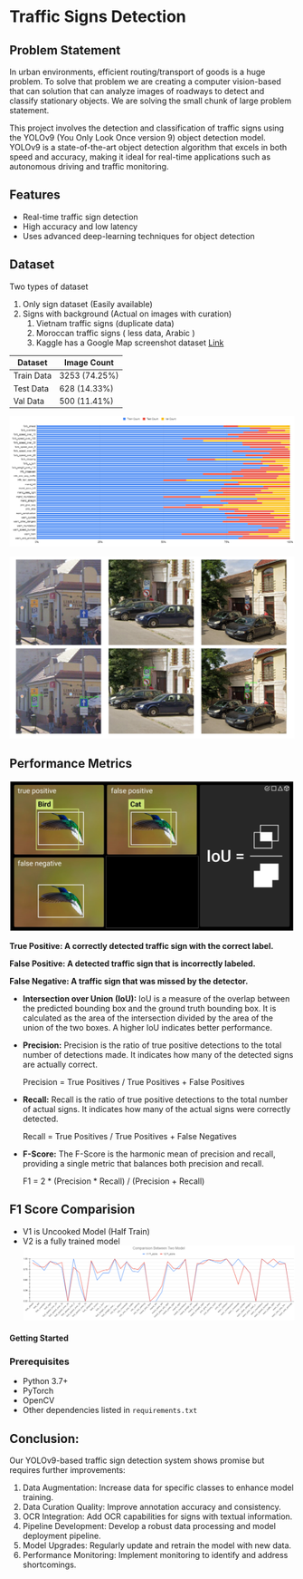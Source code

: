 # Traffic Signs Detection

## Problem Statement
In urban environments, efficient routing/transport of goods is a huge problem. To solve that problem we are creating a computer vision-based that can solution that can analyze images of roadways to detect and classify stationary objects. We are solving the small chunk of large problem statement.

This project involves the detection and classification of traffic signs using the YOLOv9 (You Only Look Once version 9) object detection model. YOLOv9 is a state-of-the-art object detection algorithm that excels in both speed and accuracy, making it ideal for real-time applications such as autonomous driving and traffic monitoring.

## Features
- Real-time traffic sign detection
- High accuracy and low latency
- Uses advanced deep-learning techniques for object detection

## Dataset
Two types of dataset
1. Only sign dataset (Easily available)
2. Signs with background (Actual on images with curation)
    1. Vietnam traffic signs (duplicate data)
    2. Moroccan traffic signs ( less data, Arabic )
    3. Kaggle has a Google Map screenshot dataset [Link]([https://markdownlivepreview.com/](https://www.kaggle.com/datasets/raduoprea/traffic-signs))

| Dataset | Image Count |
|---|---|
| Train Data | 3253 (74.25%)
| Test Data | 628 (14.33%)
| Val Data | 500 (11.41%) 

![dataset distribution](/images/data_distribution_visualise.png "data_distribution_visualise")

![sample dataset](/images/data_sample.png "sample dataset")

## Performance Metrics
![Performance Metrics](/images/accuracy_calculation.png "accuracy_calculation")

<b>True Positive:
A correctly detected traffic sign with the correct label.

False Positive:
A detected traffic sign that is incorrectly labeled.

False Negative:
A traffic sign that was missed by the detector.
</b>

- **Intersection over Union (IoU):** IoU is a measure of the overlap between the predicted bounding box and the ground truth bounding box. It is calculated as the area of the intersection divided by the area of the union of the two boxes. A higher IoU indicates better performance.
  
- **Precision:** Precision is the ratio of true positive detections to the total number of detections made. It indicates how many of the detected signs are actually correct.
  
  Precision = True Positives / True Positives + False Positives

- **Recall:** Recall is the ratio of true positive detections to the total number of actual signs. It indicates how many of the actual signs were correctly detected.
  
  Recall = True Positives / True Positives + False Negatives

- **F-Score:** The F-Score is the harmonic mean of precision and recall, providing a single metric that balances both precision and recall.
  
  F1 = 2 * (Precision * Recall) / (Precision + Recall)

## F1 Score Comparision
- V1 is Uncooked Model (Half Train)
- V2 is a fully trained model 
![Performance Metrics](/images/accuracy_comparision.png "accuracy_comparision.png")


#### Getting Started
### Prerequisites
- Python 3.7+
- PyTorch
- OpenCV
- Other dependencies listed in `requirements.txt`

## Conclusion:
Our YOLOv9-based traffic sign detection system shows promise but requires further improvements:

1. Data Augmentation: Increase data for specific classes to enhance model training.
2. Data Curation Quality: Improve annotation accuracy and consistency.
3. OCR Integration: Add OCR capabilities for signs with textual information.
4. Pipeline Development: Develop a robust data processing and model deployment pipeline.
5. Model Upgrades: Regularly update and retrain the model with new data.
6. Performance Monitoring: Implement monitoring to identify and address shortcomings.





